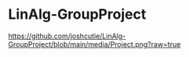 ﻿# LinAlg-GroupProject
https://github.com/joshcutie/LinAlg-GroupProject/blob/main/media/Project.png?raw=true
